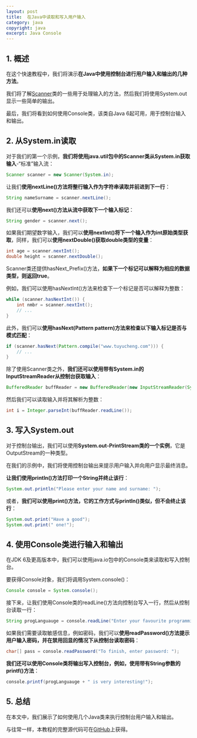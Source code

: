 ```yaml
---
layout: post
title:  在Java中读取和写入用户输入
category: java
copyright: java
excerpt: Java Console
---
```


## 1. 概述

在这个快速教程中，我们将演示**在Java中使用控制台进行用户输入和输出的几种方法**。

我们将了解[Scanner](https://www.baeldung.com/java-scanner)类的一些用于处理输入的方法，然后我们将使用System.out显示一些简单的输出。

最后，我们将看到如何使用Console类，该类自Java 6起可用，用于控制台输入和输出。

## 2. 从System.in读取

对于我们的第一个示例，**我们将使用java.util包中的Scanner类从System.in获取输入**-“标准”输入流：

```java
Scanner scanner = new Scanner(System.in);
```

让我们**使用nextLine()方法将整行输入作为字符串读取并前进到下一行**：

```java
String nameSurname = scanner.nextLine();
```

我们还可以**使用next()方法从流中获取下一个输入标记**：

```java
String gender = scanner.next();
```

如果我们期望数字输入，我们可以**使用nextInt()将下一个输入作为int原始类型获取**，同样，我们可以**使用nextDouble()获取double类型的变量**：

```java
int age = scanner.nextInt();
double height = scanner.nextDouble();
```

Scanner类还提供hasNext_Prefix()方法，**如果下一个标记可以解释为相应的数据类型，则返回true**。

例如，我们可以使用hasNextInt()方法来检查下一个标记是否可以解释为整数：

```java
while (scanner.hasNextInt()) {
    int nmbr = scanner.nextInt();
    // ...
}
```

此外，我们可以**使用hasNext(Pattern pattern)方法来检查以下输入标记是否与模式匹配**：

```java
if (scanner.hasNext(Pattern.compile("www.tuyucheng.com"))) {         
    // ...
}
```

除了使用Scanner类之外，**我们还可以使用带有System.in的InputStreamReader从控制台获取输入**：

```java
BufferedReader buffReader = new BufferedReader(new InputStreamReader(System.in));
```

然后我们可以读取输入并将其解析为整数：

```java
int i = Integer.parseInt(buffReader.readLine());
```

## 3. 写入System.out

对于控制台输出，我们可以使用**System.out-PrintStream类的一个实例**，它是OutputStream的一种类型。

在我们的示例中，我们将使用控制台输出来提示用户输入并向用户显示最终消息。

**让我们使用println()方法打印一个String并终止该行**：

```java
System.out.println("Please enter your name and surname: ");
```

或者，**我们可以使用print()方法，它的工作方式与println()类似，但不会终止该行**：

```java
System.out.print("Have a good");
System.out.print(" one!");
```

## 4. 使用Console类进行输入和输出

在JDK 6及更高版本中，我们可以使用java.io包中的Console类来读取和写入控制台。

要获得Console对象，我们将调用System.console()：

```java
Console console = System.console();
```

接下来，让我们使用Console类的readLine()方法向控制台写入一行，然后从控制台读取一行：

```java
String progLanguauge = console.readLine("Enter your favourite programming language: ");
```

如果我们需要读取敏感信息，例如密码，我们可以**使用readPassword()方法提示用户输入密码，并在禁用回显的情况下从控制台读取密码**：

```java
char[] pass = console.readPassword("To finish, enter password: ");
```

**我们还可以使用Console类将输出写入控制台，例如，使用带有String参数的printf()方法**：

```java
console.printf(progLanguauge + " is very interesting!");
```

## 5. 总结

在本文中，我们展示了如何使用几个Java类来执行控制台用户输入和输出。

与往常一样，本教程的完整源代码可在[GitHub](https://github.com/tuyucheng7/taketoday-tutorial4j/tree/master/java-core-modules/java-console)上获得。